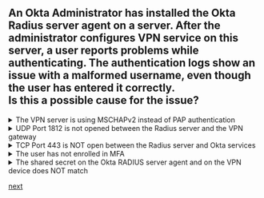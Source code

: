 ## An Okta Administrator has installed the Okta Radius server agent on a server. After the administrator configures VPN service on this server, a user reports problems while authenticating. The authentication logs show an issue with a malformed username, even though the user has entered it correctly.<br>Is this a possible cause for the issue?


<details>
  <summary>The VPN server is using MSCHAPv2 instead of PAP authentication</summary>
<p>
  Yes
</p>
</details>

<details>
  <summary>UDP Port 1812 is not opened between the Radius server and the VPN gateway</summary>
<p>
  No
</p>
</details>


<details>
  <summary>TCP Port 443 is NOT open between the Radius server and Okta services</summary>
<p>
  No
</p>
</details>


<details>
  <summary>The user has not enrolled in MFA</summary>
<p>
  No
</p>
</details>


<details>
  <summary>The shared secret on the Okta RADIUS server agent and on the VPN device does NOT match</summary>
<p>
  No
</p>
</details>


[next](13.md)
